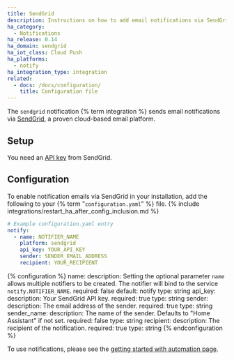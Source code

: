 ```yaml
---
title: SendGrid
description: Instructions on how to add email notifications via SendGrid to Home Assistant.
ha_category:
  - Notifications
ha_release: 0.14
ha_domain: sendgrid
ha_iot_class: Cloud Push
ha_platforms:
  - notify
ha_integration_type: integration
related:
  - docs: /docs/configuration/
    title: Configuration file
---
```


The `sendgrid` notification {% term integration %} sends email notifications via [SendGrid](https://sendgrid.com/), a proven cloud-based email platform.

## Setup

You need an [API key](https://app.sendgrid.com/settings/api_keys) from SendGrid.

## Configuration

To enable notification emails via SendGrid in your installation, add the following to your {% term "`configuration.yaml`" %} file.
{% include integrations/restart_ha_after_config_inclusion.md %}

```yaml
# Example configuration.yaml entry
notify:
  - name: NOTIFIER_NAME
    platform: sendgrid
    api_key: YOUR_API_KEY
    sender: SENDER_EMAIL_ADDRESS
    recipient: YOUR_RECIPIENT
```

{% configuration %}
name:
  description: Setting the optional parameter `name` allows multiple notifiers to be created. The notifier will bind to the service `notify.NOTIFIER_NAME`.
  required: false
  default: notify
  type: string
api_key:
  description: Your SendGrid API key.
  required: true
  type: string
sender:
  description: The email address of the sender.
  required: true
  type: string
sender_name:
  description: The name of the sender. Defaults to "Home Assistant" if not set.
  required: false
  type: string
recipient:
  description: The recipient of the notification.
  required: true
  type: string
{% endconfiguration %}

To use notifications, please see the [getting started with automation page](/getting-started/automation/).
